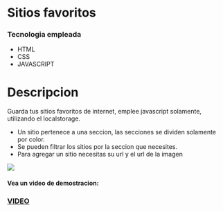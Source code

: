 # Sitios favoritos

### Tecnologia empleada

- HTML
- CSS
- JAVASCRIPT

# Descripcion
Guarda tus sitios favoritos de internet, emplee javascript solamente, utilizando el localstorage.
- Un sitio pertenece a una seccion, las secciones se dividen solamente por color.
- Se pueden filtrar los sitios por la seccion que necesites.
- Para agregar un sitio necesitas su url y el url de la imagen

![](https://pbs.twimg.com/media/Fl5a_HQWIAEN3aa?format=jpg&name=medium)

#### Vea un video de demostracion:
### [VIDEO](https://twitter.com/i/status/1611826369801097217)
